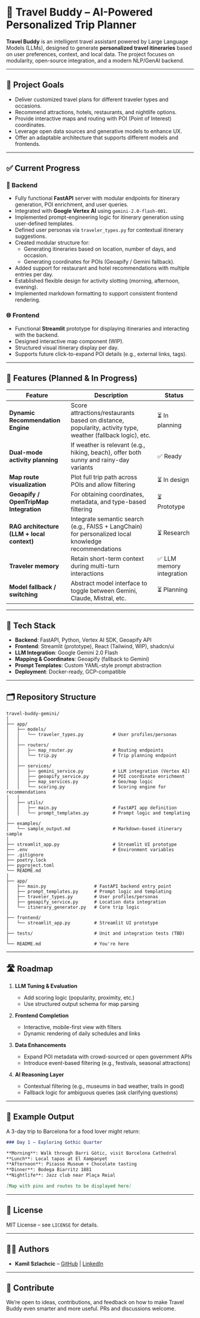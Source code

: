 # 🧭 Travel Buddy – AI-Powered Personalized Trip Planner

**Travel Buddy** is an intelligent travel assistant powered by Large Language Models (LLMs), designed to generate **personalized travel itineraries** based on user preferences, context, and local data. The project focuses on modularity, open-source integration, and a modern NLP/GenAI backend.

---

## 🚀 Project Goals

- Deliver customized travel plans for different traveler types and occasions.
- Recommend attractions, hotels, restaurants, and nightlife options.
- Provide interactive maps and routing with POI (Point of Interest) coordinates.
- Leverage open data sources and generative models to enhance UX.
- Offer an adaptable architecture that supports different models and frontends.

---

## ✅ Current Progress

### 🧠 Backend
- Fully functional **FastAPI** server with modular endpoints for itinerary generation, POI enrichment, and user queries.
- Integrated with **Google Vertex AI** using `gemini-2.0-flash-001`.
- Implemented prompt-engineering logic for itinerary generation using user-defined templates.
- Defined user personas via `traveler_types.py` for contextual itinerary suggestions.
- Created modular structure for:
  - Generating itineraries based on location, number of days, and occasion.
  - Generating coordinates for POIs (Geoapify / Gemini fallback).
- Added support for restaurant and hotel recommendations with multiple entries per day.
- Established flexible design for activity slotting (morning, afternoon, evening).
- Implemented markdown formatting to support consistent frontend rendering.

### 🌐 Frontend
- Functional **Streamlit** prototype for displaying itineraries and interacting with the backend.
- Designed interactive map component (WIP).
- Structured visual itinerary display per day.
- Supports future click-to-expand POI details (e.g., external links, tags).

---

## 📍 Features (Planned & In Progress)

| Feature | Description | Status |
|--------|-------------|--------|
| **Dynamic Recommendation Engine** | Score attractions/restaurants based on distance, popularity, activity type, weather (fallback logic), etc. | ⏳ In planning |
| **Dual-mode activity planning** | If weather is relevant (e.g., hiking, beach), offer both sunny and rainy-day variants | ✅ Ready |
| **Map route visualization** | Plot full trip path across POIs and allow filtering | ⏳ In design |
| **Geoapify / OpenTripMap Integration** | For obtaining coordinates, metadata, and type-based filtering | ⏳ Prototype |
| **RAG architecture (LLM + local context)** | Integrate semantic search (e.g., FAISS + LangChain) for personalized local knowledge recommendations | ⏳ Research |
| **Traveler memory** | Retain short-term context during multi-turn interactions | ✅ LLM memory integration |
| **Model fallback / switching** | Abstract model interface to toggle between Gemini, Claude, Mistral, etc. | ⏳ Planning |

---

## 🧩 Tech Stack

- **Backend**: FastAPI, Python, Vertex AI SDK, Geoapify API
- **Frontend**: Streamlit (prototype), React (Tailwind, WIP), shadcn/ui
- **LLM Integration**: Google Gemini 2.0 Flash
- **Mapping & Coordinates**: Geoapify (fallback to Gemini)
- **Prompt Templates**: Custom YAML-style prompt abstraction
- **Deployment**: Docker-ready, GCP-compatible

---

## 🗂️ Repository Structure

```
travel-buddy-gemini/
│
├── app/
│   ├── models/
│   │   └── traveler_types.py           # User profiles/personas
│   │
│   ├── routers/
│   │   ├── map_router.py               # Routing endpoints
│   │   └── trip.py                     # Trip planning endpoint
│   │
│   ├── services/
│   │   ├── gemini_service.py           # LLM integration (Vertex AI)
│   │   ├── geoapify_service.py         # POI coordinate enrichment
│   │   ├── map_services.py             # Geo/map logic
│   │   └── scoring.py                  # Scoring engine for recommendations
│   │
│   ├── utils/
│   │   ├── main.py                     # FastAPI app definition
│   │   └── prompt_templates.py         # Prompt logic and templating
│
├── examples/
│   └── sample_output.md                # Markdown-based itinerary sample
│
├── streamlit_app.py                    # Streamlit UI prototype
├── .env                                # Environment variables
├── .gitignore
├── poetry.lock
├── pyproject.toml
└── README.md
│
├── app/
│   ├── main.py                  # FastAPI backend entry point
│   ├── prompt_templates.py      # Prompt logic and templating
│   ├── traveler_types.py        # User profiles/personas
│   ├── geoapify_service.py      # Location data integration
│   └── itinerary_generator.py   # Core trip logic
│
├── frontend/
│   └── streamlit_app.py         # Streamlit UI prototype
│
├── tests/                       # Unit and integration tests (TBD)
│
└── README.md                    # You're here
```

---

## 🛣 Roadmap

1. **LLM Tuning & Evaluation**
   - Add scoring logic (popularity, proximity, etc.)
   - Use structured output schema for map parsing

2. **Frontend Completion**
   - Interactive, mobile-first view with filters
   - Dynamic rendering of daily schedules and links

3. **Data Enhancements**
   - Expand POI metadata with crowd-sourced or open government APIs
   - Introduce event-based filtering (e.g., festivals, seasonal attractions)

4. **AI Reasoning Layer**
   - Contextual filtering (e.g., museums in bad weather, trails in good)
   - Fallback logic for ambiguous queries (ask clarifying questions)

---

## 🤖 Example Output

A 3-day trip to Barcelona for a food lover might return:

```markdown
### Day 1 – Exploring Gothic Quarter

**Morning**: Walk through Barri Gòtic, visit Barcelona Cathedral  
**Lunch**: Local tapas at El Xampanyet  
**Afternoon**: Picasso Museum + Chocolate tasting  
**Dinner**: Bodega Biarritz 1881  
**Nightlife**: Jazz club near Plaça Reial  

[Map with pins and routes to be displayed here]
```

---

## 📌 License

MIT License – see `LICENSE` for details.

---

## 🙋‍♂️ Authors

- **Kamil Szlachcic** – [GitHub](https://github.com/kamilszlachcic) | [LinkedIn](https://www.linkedin.com/in/kamilszlachcic)

---

## 🌟 Contribute

We’re open to ideas, contributions, and feedback on how to make Travel Buddy even smarter and more useful. PRs and discussions welcome.